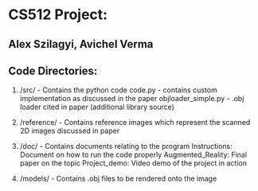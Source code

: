 # CS512 Project:

## Alex Szilagyi, Avichel Verma

## Code Directories:

1. /src/ - Contains the python code
   code.py - contains custom implementation as discussed in the paper
   objloader_simple.py - .obj loader cited in paper (additional library source)


2. /reference/ - Contains reference images which represent the scanned 2D images discussed in paper


3. /doc/ - Contains documents relating to the program
   Instructions: Document on how to run the code properly
   Augmented_Reality: Final paper on the topic
   Project_demo: Video demo of the project in action


4. /models/ - Contains .obj files to be rendered onto the image
